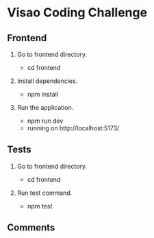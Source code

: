 # Visao Coding Challenge
## Frontend

1. Go to frontend directory.
    - cd frontend
   
2. Install dependencies.
   - npm install
   
3. Run the application.
    - npm run dev 
    - running on http://localhost:5173/

## Tests
1. Go to frontend directory.
   - cd frontend

2. Run test command.
   - npm test

## Comments
